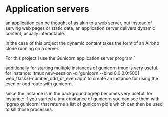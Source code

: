 # Application servers

an application can be thought of as akin to a web server, but instead of serving web pages
or static data, an application server delivers dynamic content, usually interactable.

In the case of this project the dynamic content takes the form of an Airbnb clone running on a server.

For this project I use the Gunicorn application server program.`

additionally for starting multiple instances of gunicorn tmux is very useful.
for instance:
'tmux new-session -d 'gunicorn --bind 0.0.0.0:5001 web_flask.6-number_odd_or_even:app'
to create an instance for using the even or odd route with gunicorn.

since the instance is in the background pgrep becomes very useful.
for instance: if you started a tmux instance of gunicorn you can see them with 'pgrep gunicorn'
that returns a list of gunicorn pid's which can then be used to kill those processes.
